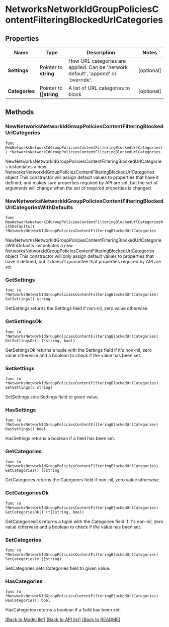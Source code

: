 # NetworksNetworkIdGroupPoliciesContentFilteringBlockedUrlCategories

## Properties

Name | Type | Description | Notes
------------ | ------------- | ------------- | -------------
**Settings** | Pointer to **string** | How URL categories are applied. Can be &#39;network default&#39;, &#39;append&#39; or &#39;override&#39;. | [optional] 
**Categories** | Pointer to **[]string** | A list of URL categories to block | [optional] 

## Methods

### NewNetworksNetworkIdGroupPoliciesContentFilteringBlockedUrlCategories

`func NewNetworksNetworkIdGroupPoliciesContentFilteringBlockedUrlCategories() *NetworksNetworkIdGroupPoliciesContentFilteringBlockedUrlCategories`

NewNetworksNetworkIdGroupPoliciesContentFilteringBlockedUrlCategories instantiates a new NetworksNetworkIdGroupPoliciesContentFilteringBlockedUrlCategories object
This constructor will assign default values to properties that have it defined,
and makes sure properties required by API are set, but the set of arguments
will change when the set of required properties is changed

### NewNetworksNetworkIdGroupPoliciesContentFilteringBlockedUrlCategoriesWithDefaults

`func NewNetworksNetworkIdGroupPoliciesContentFilteringBlockedUrlCategoriesWithDefaults() *NetworksNetworkIdGroupPoliciesContentFilteringBlockedUrlCategories`

NewNetworksNetworkIdGroupPoliciesContentFilteringBlockedUrlCategoriesWithDefaults instantiates a new NetworksNetworkIdGroupPoliciesContentFilteringBlockedUrlCategories object
This constructor will only assign default values to properties that have it defined,
but it doesn't guarantee that properties required by API are set

### GetSettings

`func (o *NetworksNetworkIdGroupPoliciesContentFilteringBlockedUrlCategories) GetSettings() string`

GetSettings returns the Settings field if non-nil, zero value otherwise.

### GetSettingsOk

`func (o *NetworksNetworkIdGroupPoliciesContentFilteringBlockedUrlCategories) GetSettingsOk() (*string, bool)`

GetSettingsOk returns a tuple with the Settings field if it's non-nil, zero value otherwise
and a boolean to check if the value has been set.

### SetSettings

`func (o *NetworksNetworkIdGroupPoliciesContentFilteringBlockedUrlCategories) SetSettings(v string)`

SetSettings sets Settings field to given value.

### HasSettings

`func (o *NetworksNetworkIdGroupPoliciesContentFilteringBlockedUrlCategories) HasSettings() bool`

HasSettings returns a boolean if a field has been set.

### GetCategories

`func (o *NetworksNetworkIdGroupPoliciesContentFilteringBlockedUrlCategories) GetCategories() []string`

GetCategories returns the Categories field if non-nil, zero value otherwise.

### GetCategoriesOk

`func (o *NetworksNetworkIdGroupPoliciesContentFilteringBlockedUrlCategories) GetCategoriesOk() (*[]string, bool)`

GetCategoriesOk returns a tuple with the Categories field if it's non-nil, zero value otherwise
and a boolean to check if the value has been set.

### SetCategories

`func (o *NetworksNetworkIdGroupPoliciesContentFilteringBlockedUrlCategories) SetCategories(v []string)`

SetCategories sets Categories field to given value.

### HasCategories

`func (o *NetworksNetworkIdGroupPoliciesContentFilteringBlockedUrlCategories) HasCategories() bool`

HasCategories returns a boolean if a field has been set.


[[Back to Model list]](../README.md#documentation-for-models) [[Back to API list]](../README.md#documentation-for-api-endpoints) [[Back to README]](../README.md)


